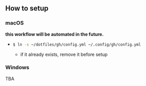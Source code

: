 ## How to setup

### macOS

**this workflow will be automated in the future.**

*
    ```bash
    $ ln -s ~/dotfiles/gh/config.yml ~/.config/gh/config.yml
    ```
  * if it already exists, remove it before setup

### Windows

TBA

